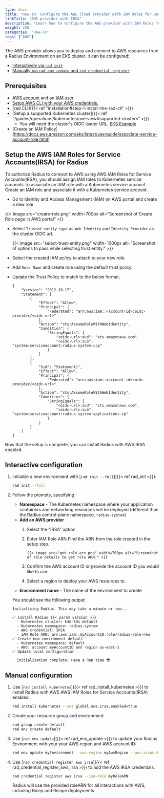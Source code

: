 ```yaml
---
type: docs
title: "How-To: Configure the AWS cloud provider with IAM Roles for Service Accounts (IRSA)"
linkTitle: "AWS provider with IRSA"
description: "Learn how to configure the AWS provider with IAM Roles for Service Accounts(IRSA) for your Radius Environment"
weight: 200
categories: "How-To"
tags: ["AWS"]
---
```


The AWS provider allows you to deploy and connect to AWS resources from a Radius Environment on an EKS cluster. It can be configured:

- [Interactively via `rad init`](#interactive-configuration)
- [Manually via `rad env update` and `rad credential register`](#manual-configuration)

## Prerequisites

- [AWS account](https://aws.amazon.com/premiumsupport/knowledge-center/create-and-activate-aws-account) and an [IAM user](https://docs.aws.amazon.com/IAM/latest/UserGuide/getting-started_create-admin-group.html)
- [Setup AWS CLI with your AWS credentials. ](https://docs.aws.amazon.com/cli/latest/reference/configure/)
- [rad CLI]({{< ref "installation#step-1-install-the-rad-cli" >}})
- [Setup a supported Kubernetes cluster]({{< ref "/guides/operations/kubernetes/overview#supported-clusters" >}})
  - You will need the cluster's OIDC Issuer URL. [EKS Example](https://docs.aws.amazon.com/eks/latest/userguide/enable-iam-roles-for-service-accounts.html)
- [Create an IAM Policy] (https://docs.aws.amazon.com/eks/latest/userguide/associate-service-account-role.html)


## Setup the AWS IAM Roles for Service Accounts(IRSA) for Radius

To authorize Radius to connect to AWS using AWS IAM Roles for Service Accounts(IRSA), you should assign IAM roles to Kubernetes service accounts.To associate an IAM role with a Kubernetes service account Create an IAM role and associate it with a Kubernetes service account.

- Go to Identity and Access Management (IAM) on AWS portal and create a new role.

{{< image src="create-role.png" width=700px alt="Screenshot of Create Role page in AWS portal" >}}

- Select `Trusted entity type` as `Web Identity` and `Identity Provider` as the cluster OIDC url.

    {{< image src="select-trust-entity.png" width=1000px alt="Screenshot of options to pass while selecting trust entity." >}}
    
- Select the created IAM policy to attach to your new role.
- Add `Role Name` and create role using the default trust policy.
- Update the Trust Policy to match to the below format.
    ```
    {
        "Version": "2012-10-17",
        "Statement": [
            {
                "Effect": "Allow",
                "Principal": {
                    "Federated": "arn:aws:iam::<account-id>:oidc-provider/<oidc-url>"
                },
                "Action": "sts:AssumeRoleWithWebIdentity",
                "Condition": {
                    "StringEquals": {
                        "<oidc-url>:aud": "sts.amazonaws.com",
                        "<oidc-url>:sub": "system:serviceaccount:radius-system:ucp"
                    }
                }
            },
            {
                "Sid": "Statement1",
                "Effect": "Allow",
                "Principal": {
                    "Federated": "arn:aws:iam::<account-id>:oidc-provider/<oidc-url>"
                },
                "Action": "sts:AssumeRoleWithWebIdentity",
                "Condition": {
                    "StringEquals": {
                        "<oidc-url>:aud": "sts.amazonaws.com",
                        "<oidc-url>:sub": "system:serviceaccount:radius-system:applications-rp"
                    }
                }
            }
        ]
    }
    ```
Now that the setup is complete, you can install Radius with AWS IRSA enabled.

## Interactive configuration

1. Initialize a new environment with [`rad init --full`]({{< ref rad_init >}}):

   ```bash
   rad init --full
   ```

1. Follow the prompts, specifying:
   - **Namespace** - The Kubernetes namespace where your application containers and networking resources will be deployed (different than the Radius control-plane namespace, `radius-system`)
   - **Add an AWS provider** 
        1. Select the "IRSA" option
        2. Enter IAM Role ARN.Find the ARN from the role created in the setup step.
         
               {{< image src="get-role-arn.png" width=700px alt="Screenshot of role details to get role ARN." >}}
               
        3. Confirm the AWS account ID or provide the account ID you would like to use.
        4. Select a region to deploy your AWS resources to.
   - **Environment name** - The name of the environment to create

   You should see the following output:

      ```
      Initializing Radius. This may take a minute or two...

    ✅ Install Radius {{< param version >}}
        - Kubernetes cluster: k3d-k3s-default
        - Kubernetes namespace: radius-system
        - AWS credential: IRSA
        - IAM Role ARN: arn:aws:iam::myAccountID:role/radius-role-new
    ✅ Create new environment default
        - Kubernetes namespace: default
        - AWS: account myAccountID and region us-east-2
    ✅ Update local configuration

        Initialization complete! Have a RAD time 😎
      ```

## Manual configuration

1. Use [`rad install kubernetes`]({{< ref rad_install_kubernetes >}}) to install Radius with AWS AWS IAM Roles for Service Accounts(IRSA) enabled:

    ```bash
    rad install kubernetes --set global.aws.irsa.enabled=true
    ```

1. Create your resource group and environment:

    ```bash
    rad group create default
    rad env create default
    ```

1. Use [`rad env update`]({{< ref rad_env_update >}}) to update your Radius Environment with your your AWS region and AWS account ID:

    ```bash
    rad env update myEnvironment --aws-region myAwsRegion --aws-account-id myAwsAccountId
    ```

1. Use [`rad credential register aws irsa`]({{< ref rad_credential_register_aws_irsa >}}) to add the AWS IRSA credentials:

    ```bash
    rad credential register aws irsa --iam-role myRoleARN
    ```

    Radius will use the provided roleARN for all interactions with AWS, including Bicep and Recipe deployments.
